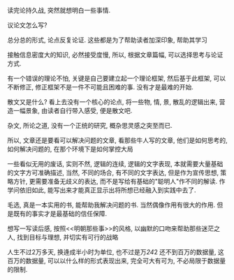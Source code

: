 
读完论持久战, 突然就想明白一些事情.

议论文怎么写? 

总分总的形式, 论点反复论证. 这些都是为了帮助读者加深印象, 帮助其学习

接触信息密度大的知识, 必然接受度慢, 所以, 根据文章篇幅, 可以选择思考与论证方式.

有一个错误的理论不怕, 关键是自己要建立起一个理论框架, 然后基于此框架, 可以不断修正, 
修正框架不是一件不可能且困难的事. 没有才是最难的开始. 

散文又是什么? 
看上去没有一个核心的论点, 将一些物, 情, 景, 散乱的逻辑出来, 营造一幅景象, 由读者自行带入感受, 便是散文吧.

杂文, 所论之道, 没有一个正统的研究, 概杂思灵感之突至而已. 

所以, 文章还是要看可以解决问题的文章, 看那些牛人写的文章, 他们是如何思考的, 如何解决问题的, 在那个环境下是如何掌控大局

一些看似无用的废话, 实则不然, 逻辑的连续, 逻辑的文字表现, 本就需要大量基础的文字方可准确描述, 
	当然, 不同的场合, 有不同的文字表达, 但是作为宣传思想, 策略方针, 更需要准备无歧义的表达,  而不是写给有基础的"聪明人"作不同的解读.
	作学问依旧如此, 能写出来才能真正显示出将所想已经融入到实践中去了. 

毛选, 真是一本实用的书, 能帮助我解决问题的书. 当然偶像作用有很大的作用. 但是既有的事实才是最基础的信任保障. 

想写一写读后感, 按照<<明朝那些事>>的风格, 以幽默的口吻来帮助那些迷茫之人, 找到目标与理想, 并切实有可行的战略

人生不过2万多天, 换逄成半小时为单位, 也不过是万*24*2 还不到百万的数据量,
	这百万的数据量, 可以以什么样的形式表现出来, 完全可大有可为, 不必局限于数据量的限制. 
